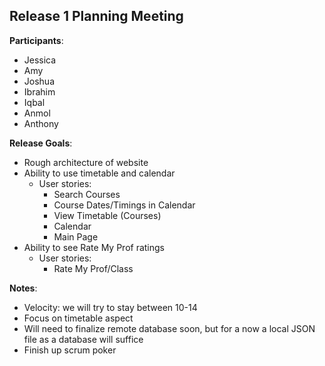 ## Release 1 Planning Meeting

**Participants**:

- Jessica
- Amy
- Joshua
- Ibrahim
- Iqbal
- Anmol
- Anthony

**Release Goals**:
- Rough architecture of website
- Ability to use timetable and calendar
  - User stories:
    - Search Courses
    - Course Dates/Timings in Calendar
    - View Timetable (Courses)
    - Calendar
    - Main Page
- Ability to see Rate My Prof ratings
  - User stories:
    - Rate My Prof/Class

**Notes**:
- Velocity: we will try to stay between 10-14
- Focus on timetable aspect
- Will need to finalize remote database soon, but for a now a local JSON file as a database will suffice
- Finish up scrum poker
